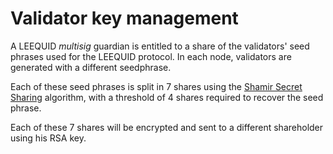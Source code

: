 # Validator key management

A LEEQUID _multisig_ guardian is entitled to a share of the validators' seed phrases used for the LEEQUID protocol. In each node,  validators are generated with a different seedphrase.

Each of these seed phrases is split in 7 shares using the [Shamir Secret Sharing](https://en.wikipedia.org/wiki/Shamir's\_secret\_sharing) algorithm, with a threshold of 4 shares required to recover the seed phrase.

Each of these 7 shares will be encrypted and sent to a different shareholder using his RSA key.

